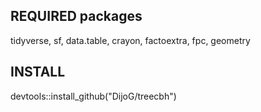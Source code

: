 ## REQUIRED packages

tidyverse, sf, data.table, crayon, factoextra, fpc, geometry

## INSTALL

devtools::install_github("DijoG/treecbh")
